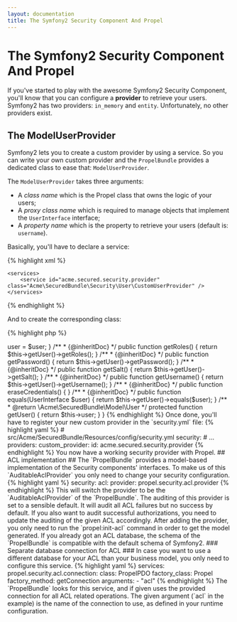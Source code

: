```yaml
---
layout: documentation
title: The Symfony2 Security Component And Propel
---
```


# The Symfony2 Security Component And Propel #

If you've started to play with the awesome Symfony2 Security Component, you'll know that you can configure a **provider**
to retrieve your users. Symfony2 has two providers: `in_memory` and `entity`. Unfortunately, no other providers exist.


## The ModelUserProvider ##

Symfony2 lets you to create a custom provider by using a service.
So you can write your own custom provider and the `PropelBundle` provides a dedicated class to ease that: `ModelUserProvider`.

The `ModelUserProvider` takes three arguments:

* A _class name_ which is the Propel class that owns the logic of your users;
* A _proxy class name_ which is required to manage objects that implement the `UserInterface` interface;
* A _property name_ which is the property to retrieve your users (default is: `username`).

Basically, you'll have to declare a service:

{% highlight xml %}
<!-- src/Acme/SecuredBundle/Resources/config/services.xml -->
<?xml version="1.0" ?>
<container xmlns="http://symfony.com/schema/dic/services"
    xmlns:xsi="http://www.w3.org/2001/XMLSchema-instance"
    xsi:schemaLocation="http://symfony.com/schema/dic/services http://symfony.com/schema/dic/services/services-1.0.xsd">

    <services>
        <service id="acme.secured.security.provider" class="Acme\SecuredBundle\Security\User\CustomUserProvider" />
    </services>

</container>
{% endhighlight %}

And to create the corresponding class:

{% highlight php %}
<?php
// src/Acme/SecuredBundle/Security/User/CustomUserProvider.php

namespace Acme\SecuredBundle\Security\User;

use Propel\PropelBundle\Security\User\ModelUserProvider;

class CustomUserProvider extends ModelUserProvider
{
    public function __construct()
    {
        parent::__construct('Acme\SecuredBundle\Model\User', 'Acme\SecuredBundle\Proxy\User', 'username');
    }
}
{% endhighlight %}

The _proxy class_ is designed as following:

{% highlight php %}
<?php
// src/Acme/SecuredBundle/Proxy/User.php

namespace Acme\SecuredBundle\Proxy\User;

use Symfony\Component\Security\Core\User\UserInterface;

use Acme\SecuredBundle\Model\User as ModelUser;

class User implements UserInterface
{
    /**
     * The model user
     *
     * @var \Acme\SecuredBundle\Model\User
     */
    private $user;

    public function __construct(ModelUser $user)
    {
        $this->user = $user;
    }

    /**
     * {@inheritDoc}
     */
    public function getRoles()
    {
        return $this->getUser()->getRoles();
    }

    /**
     * {@inheritDoc}
     */
    public function getPassword()
    {
        return $this->getUser()->getPassword();
    }

    /**
     * {@inheritDoc}
     */
    public function getSalt()
    {
        return $this->getUser()->getSalt();
    }

    /**
     * {@inheritDoc}
     */
    public function getUsername()
    {
        return $this->getUser()->getUsername();
    }

    /**
     * {@inheritDoc}
     */
    public function eraseCredentials()
    {
    }

    /**
     * {@inheritDoc}
     */
    public function equals(UserInterface $user)                                                                                                          {
        return $this->getUser()->equals($user);
    }

    /**
     * @return \Acme\SecuredBundle\Model\User
     */
    protected function getUser()
    {
        return $this->user;
    }
}
{% endhighlight %}

Once done, you'll have to register your new custom provider in the `security.yml` file:

{% highlight yaml %}
# src/Acme/SecuredBundle/Resources/config/security.yml
security:
    # ...
    providers:
        custom_provider:
            id: acme.secured.security.provider
{% endhighlight %}

You now have a working security provider with Propel.

## ACL implementation ##

The `PropelBundle` provides a model-based implementation of the Security components' interfaces.
To make us of this `AuditableAclProvider` you only need to change your security configuration.

{% highlight yaml %}
security:
    acl:
        provider: propel.security.acl.provider
{% endhighlight %}

This will switch the provider to be the `AuditableAclProvider` of the `PropelBundle`.

The auditing of this provider is set to a sensible default. It will audit all ACL failures but no success by default.
If you also want to audit successful authorizations, you need to update the auditing of the given ACL accordingly.

After adding the provider, you only need to run the `propel:init-acl` command in order to get the model generated.
If you already got an ACL database, the schema of the `PropelBundle` is compatible with the default schema of Symfony2.

### Separate database connection for ACL ###

In case you want to use a different database for your ACL than your business model, you only need to configure this service.

{% highlight yaml %}
services:
    propel.security.acl.connection:
        class: PropelPDO
        factory_class: Propel
        factory_method: getConnection
        arguments:
            - "acl"
{% endhighlight %}

The `PropelBundle` looks for this service, and if given uses the provided connection for all ACL related operations.
The given argument (`acl` in the example) is the name of the connection to use, as defined in your runtime configuration.
